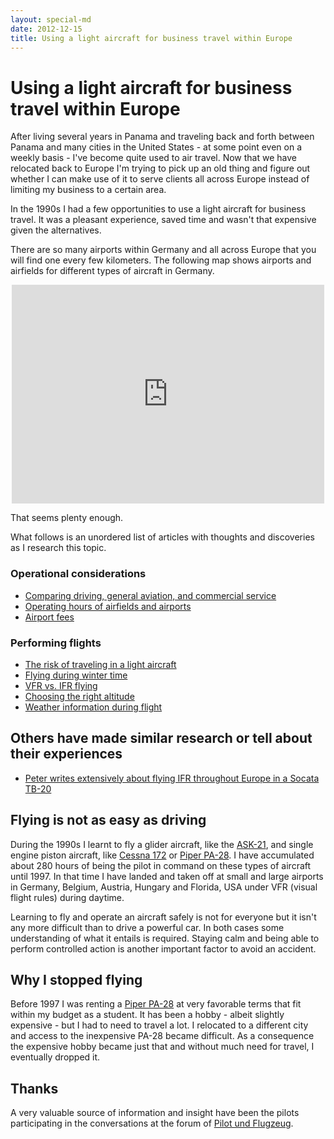 ```yaml
---
layout: special-md
date: 2012-12-15
title: Using a light aircraft for business travel within Europe
---
```

# Using a light aircraft for business travel within Europe
After living several years in Panama and traveling back and forth between Panama and many cities in the United States - at some point even on a weekly basis - I've become quite used to air travel. Now that we have relocated back to Europe I'm trying to pick up an old thing and figure out whether I can make use of it to serve clients all across Europe instead of limiting my business to a certain area.

In the 1990s I had a few opportunities to use a light aircraft for business travel. It was a pleasant experience, saved time and wasn't that expensive given the alternatives.

There are so many airports within Germany and all across Europe that you will find one every few kilometers. The following map shows airports and airfields for different types of aircraft in Germany.

<iframe style="margin-bottom: 5px; margin-left: auto; margin-right: auto; display: block; width: 500px; height: 350px" frameborder="0" scrolling="no" marginheight="0" marginwidth="0" src="https://maps.google.com/?q=http:%2F%2Fwww.earth-dots.de%2Fstore%2Fg_files%2FFlugplaetze_Google_DULV_503.kml&amp;ie=UTF8&amp;t=m&amp;z=6&amp;output=embed"></iframe>

That seems plenty enough.

What follows is an unordered list of articles with thoughts and discoveries as I research this topic.

### Operational considerations
* [Comparing driving, general aviation, and commercial service](comparing-trips.html)
* [Operating hours of airfields and airports](airport-operating-hours.html)
* [Airport fees](airport-fees.html)

### Performing flights
* [The risk of traveling in a light aircraft](risk-light-aircraft.html)
* [Flying during winter time](winter.html)
* [VFR vs. IFR flying](vfr-ifr.html)
* [Choosing the right altitude](optimum-altitude.html)
* [Weather information during flight](inflight-weather-information.html)

## Others have made similar research or tell about their experiences

* [Peter writes extensively about flying IFR throughout Europe in a Socata TB-20](http://www.peter2000.co.uk/aviation/index.html)

## Flying is not as easy as driving
During the 1990s I learnt to fly a glider aircraft, like the [ASK-21](http://en.wikipedia.org/wiki/Schleicher_ASK_21), and single engine piston aircraft, like [Cessna 172](http://en.wikipedia.org/wiki/Cessna_172) or [Piper PA-28](http://en.wikipedia.org/wiki/Piper_PA-28). I have accumulated about 280 hours of being the pilot in command on these types of aircraft until 1997. In that time I have landed and taken off at small and large airports in Germany, Belgium, Austria, Hungary and Florida, USA under VFR (visual flight rules) during daytime.

Learning to fly and operate an aircraft safely is not for everyone but it isn't any more difficult than to drive a powerful car. In both cases some understanding of what it entails is required. Staying calm and being able to perform controlled action is another important factor to avoid an accident.

## Why I stopped flying
Before 1997 I was renting a [Piper PA-28](http://en.wikipedia.org/wiki/Piper_PA-28) at very favorable terms that fit within my budget as a student. It has been a hobby - albeit slightly expensive - but I had to need to travel a lot. I relocated to a different city and access to the inexpensive PA-28 became difficult. As a consequence the expensive hobby became just that and without much need for travel, I eventually dropped it.

## Thanks
A very valuable source of information and insight have been the pilots participating in the conversations at the forum of [Pilot und Flugzeug](http://www.pilotundflugzeug.de).
